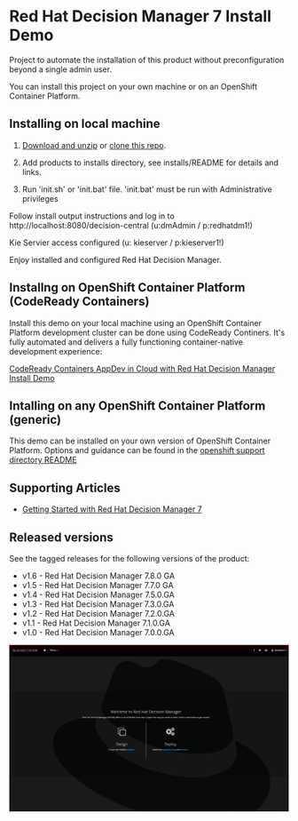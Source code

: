Red Hat Decision Manager 7 Install Demo
=======================================
Project to automate the installation of this product without preconfiguration beyond a single admin user.

You can install this project on your own machine or on an OpenShift Container Platform.


Installing on local machine
---------------------------
1. [Download and unzip](https://github.com/jbossdemocentral/rhdm7-install-demo/archive/master.zip) 
   or [clone this repo](https://github.com/jbossdemocentral/rhdm7-install-demo.git).

2. Add products to installs directory, see installs/README for details and links.

3. Run 'init.sh' or 'init.bat' file. 'init.bat' must be run with Administrative privileges

Follow install output instructions and log in to http://localhost:8080/decision-central (u:dmAdmin / p:redhatdm1!)

Kie Servier access configured (u: kieserver / p:kieserver1!)

Enjoy installed and configured Red Hat Decision Manager.


Installng on OpenShift Container Platform (CodeReady Containers)
----------------------------------------------------------------
Install this demo on your local machine using an OpenShift Container Platform development cluster can be 
done using CodeReady Continers. It's fully automated and delivers a fully functioning container-native 
development experience:

[CodeReady Containers AppDev in Cloud with Red Hat Decision Manager Install Demo](https://gitlab.com/redhatdemocentral/rhcs-rhdm-install-demo)


Intalling on any OpenShift Container Platform (generic)
-------------------------------------------------------
This demo can be installed on your own version of OpenShift Container Platform. Options and guidance can 
be found in the [openshift support directory README](support/openshift/README.md)


Supporting Articles
-------------------
- [Getting Started with Red Hat Decision Manager 7](https://developers.redhat.com/blog/2018/03/19/red-hat-decision-manager-7/)


Released versions
-----------------
See the tagged releases for the following versions of the product:

- v1.6 - Red Hat Decision Manager 7.8.0 GA
- v1.5 - Red Hat Decision Manager 7.7.0 GA
- v1.4 - Red Hat Decision Manager 7.5.0.GA
- v1.3 - Red Hat Decision Manager 7.3.0.GA
- v1.2 - Red Hat Decision Manager 7.2.0.GA
- v1.1 - Red Hat Decision Manager 7.1.0.GA
- v1.0 - Red Hat Decision Manager 7.0.0.GA

![Red Hat Decision Manager 7](./docs/demo-images/rhdm7.png)
